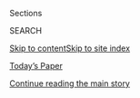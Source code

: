 <div id="app">

<div>

<div class="NYTAppHideMasthead css-1r6wvpq e1suatyy0">

<div class="section css-ui9rw0 e1suatyy2">

<div class="css-eph4ug er09x8g0">

<div class="css-6n7j50">

</div>

<span class="css-1dv1kvn">Sections</span>

<div class="css-10488qs">

<span class="css-1dv1kvn">SEARCH</span>

</div>

[Skip to content](#site-content)[Skip to site
index](#site-index)

</div>

<div class="css-10698na e1huz5gh0">

</div>

</div>

<div id="masthead-bar-one" class="section hasLinks css-15hmgas e1csuq9d3">

<div class="css-uqyvli e1csuq9d0">

</div>

<div class="css-1uqjmks e1csuq9d1">

</div>

<div class="css-9e9ivx">

[](https://myaccount.nytimes.com/auth/login?response_type=cookie&client_id=vi)

</div>

<div class="css-1bvtpon e1csuq9d2">

[Today’s Paper](https://www.nytimes.com/section/todayspaper)

</div>

</div>

</div>

</div>

<div data-aria-hidden="false">

<div id="site-content" data-role="main">

<div id="top-wrapper" class="css-15p45cc eaca97t0" type="top">

<div id="top-slug" class="css-19x0jxb eaca97t1" hidden="">

Advertisement

</div>

[Continue reading the main
story](#after-top)

<div class="ad top-wrapper" style="text-align:center;height:100%;display:block;min-height:90px">

<div id="top" class="place-ad" data-position="top" data-size-key="top">

</div>

</div>

<div id="after-top">

</div>

</div>

<div id="byline" class="section css-15h4p1b e9abtgs0">

<div class="css-1j21atc e1svk9qx1">

<div class="css-nfcc9b e1svk9qx3">

<div class="css-cnx41t">

![Portrait of Alexander
Burns](https://static01.nyt.com/images/2018/09/25/multimedia/author-alexander-burns/author-alexander-burns-thumbLarge-v2.png)

</div>

<div class="css-vl9dhg e1svk9qx5">

<div class="css-1nrhkj6 e1svk9qx6">

# Alexander Burns

</div>

## <span></span>

Alexander Burns is a national political correspondent for The New York
Times, covering elections and political power across the country. Mr.
Burns was one of the lead reporters covering Donald Trump’s presidential
campaign in 2016, after coming to The Times in 2015 as a political
correspondent for the Metro desk. Before joining The Times, Mr. Burns
was a reporter and editor at Politico, where he covered the 2012
presidential election. Mr. Burns is a graduate of Harvard College, where
he edited the Harvard Political Review.

</div>

</div>

</div>

<div>

<div id="mid1-wrapper" class="css-1mn4oms eaca97t0" type="rank">

<div id="mid1-slug" class="css-1tag3rd eaca97t1">

Advertisement

</div>

[Continue reading the main
story](#after-mid1)

<div id="mid1" class="ad mid1-wrapper" style="text-align:center;height:100%;display:block">

</div>

<div id="after-mid1">

</div>

</div>

</div>

<div class="css-185go5a e1o5byef0">

<div class="css-15cbhtu">

  - [Latest](#stream-panel)
  - <span class="css-6n7j50">Search</span>
    <div class="control">
    <div class="label-container css-1dv1kvn">
    Search
    </div>
    <div class="css-wm4t3d">
    **<span id="clear-search-input" class="css-1dv1kvn">Clear this text
    input</span>
    </div>
    </div>
    <span class="css-1iovbfw"></span>

<div id="stream-panel" class="section css-8msx5b e1jz0cab1">

<div class="css-13mho3u">

1.  
    
    <div class="css-1cp3ece">
    
    <div class="css-1l4spti">
    
    [](/2020/07/31/us/politics/joseph-biden-vice-president.html)
    
    <div class="css-79elbk">
    
    ![](https://static01.nyt.com/images/2020/07/31/us/politics/31biden-vp1/31biden-vp1-thumbWide.jpg?quality=75&auto=webp&disable=upscale)
    
    </div>
    
    ## Lobbying Intensifies Among V.P. Candidates as Biden’s Search Nears an End
    
    Two women, Representative Karen Bass and Susan Rice, the former
    national security adviser, are among the most formidable contenders
    on Joe Biden’s list.
    
    <div class="css-1nqbnmb ea5icrr0">
    
    By <span class="css-1n7hynb">Jonathan Martin, Alexander Burns
    <span>and</span> Katie
    Glueck</span>
    
    </div>
    
    </div>
    
    <div class="css-1lc2l26 e1xfvim33">
    
    </div>
    
    </div>

2.  
    
    <div class="css-1cp3ece">
    
    <div class="css-1l4spti">
    
    [](/es/2020/07/30/espanol/estados-unidos/trump-retrasar-elecciones.html)
    
    <div class="css-79elbk">
    
    ![](https://static01.nyt.com/images/2020/07/30/us/politics/30Trump-elecciones-ES-1/30election-explainer-thumbWide.jpg?quality=75&auto=webp&disable=upscale)
    
    </div>
    
    ### <span class="css-m70j1g">Elecciones 2020</span>
    
    ## Por qué Trump no puede postergar las elecciones de 2020
    
    Respondemos algunas preguntas clave sobre la realización de
    elecciones durante una crisis. Y no, el presidente de Estados Unidos
    no puede cancelar una elección por su cuenta.
    
    <div class="css-1nqbnmb ea5icrr0">
    
    By <span class="css-1n7hynb">Alexander Burns</span>
    
    </div>
    
    <div class="css-185051n">
    
    [Read in
    English](https://www.nytimes.com/2020/07/30/us/politics/trump-postpone-election.html "Read in English")
    
    </div>
    
    </div>
    
    <div class="css-1lc2l26 e1xfvim33">
    
    </div>
    
    </div>

3.  
    
    <div class="css-1cp3ece">
    
    <div class="css-1l4spti">
    
    [](/2020/07/30/us/politics/trump-delay-election.html)
    
    <div class="css-79elbk">
    
    ![](https://static01.nyt.com/images/2020/07/30/us/politics/30TRUMP-ANALYSIS/30TRUMP-ANALYSIS-thumbWide-v2.jpg?quality=75&auto=webp&disable=upscale)
    
    </div>
    
    ### <span class="css-m70j1g">news analysis</span>
    
    ## Trump Attacks an Election He Is at Risk of Losing
    
    Mr. Trump has become a heckler in his own government, failing to
    marshal leaders in Washington to form a robust response to the
    health and economic crises. Instead, he is raising doubts about
    holding the election on time.
    
    <div class="css-1nqbnmb ea5icrr0">
    
    By <span class="css-1n7hynb">Alexander
    Burns</span>
    
    </div>
    
    </div>
    
    <div class="css-1lc2l26 e1xfvim33">
    
    </div>
    
    </div>

4.  
    
    <div class="css-1cp3ece">
    
    <div class="css-1l4spti">
    
    [](/2020/07/30/us/politics/trump-postpone-election.html)
    
    <div class="css-79elbk">
    
    ![](https://static01.nyt.com/images/2020/07/30/us/politics/30election-explainer/30election-explainer-thumbWide.jpg?quality=75&auto=webp&disable=upscale)
    
    </div>
    
    ## Why Trump Has No Power to Delay the 2020 Election
    
    We answer some key questions about holding elections in a crisis.
    And no, the president cannot cancel an election on his own.
    
    <div class="css-1nqbnmb ea5icrr0">
    
    By <span class="css-1n7hynb">Alexander Burns</span>
    
    </div>
    
    <div class="css-185051n">
    
    [Leer en
    español](https://www.nytimes.com/es/2020/07/30/espanol/estados-unidos/trump-retrasar-elecciones.html "Read in Spanish")
    
    </div>
    
    </div>
    
    <div class="css-1lc2l26 e1xfvim33">
    
    </div>
    
    </div>

5.  
    
    <div class="css-1cp3ece">
    
    <div class="css-1l4spti">
    
    [](/es/2020/07/29/espanol/estados-unidos/biden-vicepresidente.html)
    
    <div class="css-79elbk">
    
    ![](https://static01.nyt.com/images/2020/06/23/us/politics/29vpguide-ES-promo/merlin_173110821_c31a20b2-7096-4e01-9e02-a71f5bf4088c-thumbWide.jpg?quality=75&auto=webp&disable=upscale)
    
    </div>
    
    ### <span class="css-m70j1g">Elecciones 2020</span>
    
    ## Joe Biden busca vicepresidenta y ellas son las 12 candidatas
    
    Esta es la lista de mujeres que han sido consideradas como
    compañeras de fórmula por la campaña del virtual candidato
    demócrata, Joe Biden. Este análisis reúne las ventajas y
    desventajas de cada una.
    
    <div class="css-1nqbnmb ea5icrr0">
    
    By <span class="css-1n7hynb">Alexander Burns</span>
    
    </div>
    
    <div class="css-185051n">
    
    [Read in
    English](https://www.nytimes.com/article/biden-vice-president-2020.html "Read in English")
    
    </div>
    
    </div>
    
    <div class="css-1lc2l26 e1xfvim33">
    
    </div>
    
    </div>

6.  
    
    <div class="css-1cp3ece">
    
    <div class="css-1l4spti">
    
    [](/2020/07/27/us/politics/susan-rice-biden-vice-president.html)
    
    <div class="css-79elbk">
    
    ![](https://static01.nyt.com/images/2020/07/24/us/politics/00susanrice-01/00susanrice-01-thumbWide.jpg?quality=75&auto=webp&disable=upscale)
    
    </div>
    
    ## Susan Rice Wants to Run for Office. Will Her First Campaign Be for V.P.?
    
    The former national security adviser is on the short list to be Joe
    Biden’s running mate. She has never been elected to public office,
    but in 2018 she took a close look at running for the Senate — and at
    her own political strengths and vulnerabilities.
    
    <div class="css-1nqbnmb ea5icrr0">
    
    By <span class="css-1n7hynb">Alexander
    Burns</span>
    
    </div>
    
    </div>
    
    <div class="css-1lc2l26 e1xfvim33">
    
    </div>
    
    </div>

7.  
    
    <div class="css-1cp3ece">
    
    <div class="css-1l4spti">
    
    [](/2020/07/24/us/politics/trump-republican-convention-canceled-jacksonville.html)
    
    <div class="css-79elbk">
    
    ![](https://static01.nyt.com/images/2020/07/24/us/politics/24GOP-CONVENTION/merlin_174883425_e059ad0d-c7f0-4a89-99e9-2d1e5e7a3ca5-thumbWide.jpg?quality=75&auto=webp&disable=upscale)
    
    </div>
    
    ## Inside Trump’s About-Face on the Republican Convention in Jacksonville
    
    Faced with a surging pandemic, resistance from local officials in
    Florida and deadlines for items like hotel payments, Mr. Trump chose
    to cancel the convention in an effort to cast himself as putting
    safety first.
    
    <div class="css-1nqbnmb ea5icrr0">
    
    By <span class="css-1n7hynb">Annie Karni, Alexander Burns
    <span>and</span> Patricia
    Mazzei</span>
    
    </div>
    
    </div>
    
    <div class="css-1lc2l26 e1xfvim33">
    
    </div>
    
    </div>

8.  
    
    <div class="css-1cp3ece">
    
    <div class="css-1l4spti">
    
    [](/interactive/2020/07/23/us/elections/vice-president-biden-kamala-harris-elizabeth-warren.html)
    
    <div class="css-79elbk">
    
    ![](https://static01.nyt.com/images/2020/07/23/reader-center/burst-vp-poster/burst-vp-poster-thumbWide.jpg?quality=75&auto=webp&disable=upscale)
    
    </div>
    
    ## These Women Are in the Running to Be Biden’s Vice President Pick
    
    Who has the edge? This group is the most diverse in history,
    including numerous women of color and people who have served at
    every level of government.
    
    <div class="css-1nqbnmb ea5icrr0">
    
    By <span class="css-1n7hynb">Alexander
    Burns</span>
    
    </div>
    
    </div>
    
    <div class="css-1lc2l26 e1xfvim33">
    
    </div>
    
    </div>

9.  
    
    <div class="css-1cp3ece">
    
    <div class="css-1l4spti">
    
    [](/es/2020/07/21/espanol/estados-unidos/donald-trump-coronavirus-republicanos.html)
    
    <div class="css-79elbk">
    
    ![](https://static01.nyt.com/images/2020/07/21/us/politics/21trump-virus-ES-00/00trump-virus1-thumbWide.jpg?quality=75&auto=webp&disable=upscale)
    
    </div>
    
    ### <span class="css-m70j1g">Elecciones 2020</span>
    
    ## Trump desestima la crisis del coronavirus y los republicanos empiezan a romper filas
    
    El presidente estadounidense presiona a los estados para que
    retornen rápido a la vida cotidiana y cada vez hay más líderes de su
    partido que temen la devastación de la enfermedad y que los votantes
    enojados busquen otro camino.
    
    <div class="css-1nqbnmb ea5icrr0">
    
    By <span class="css-1n7hynb">Alexander Burns, Jonathan Martin
    <span>and</span> Maggie Haberman</span>
    
    </div>
    
    <div class="css-185051n">
    
    [Read in
    English](https://www.nytimes.com/2020/07/19/us/politics/republicans-contradict-trump-coronavirus.html "Read in English")
    
    </div>
    
    </div>
    
    <div class="css-1lc2l26 e1xfvim33">
    
    </div>
    
    </div>

10. 
    
    <div class="css-1cp3ece">
    
    <div class="css-1l4spti">
    
    [](/2020/07/19/us/politics/republicans-contradict-trump-coronavirus.html)
    
    <div class="css-79elbk">
    
    ![](https://static01.nyt.com/images/2020/07/21/us/politics/00trump-virus1/00trump-virus1-thumbWide.jpg?quality=75&auto=webp&disable=upscale)
    
    </div>
    
    ## As Trump Ignores Virus Crisis, Republicans Start to Break Ranks
    
    President Trump continues to press for a quick return to life as
    usual, but Republicans who fear a rampaging disease and angry voters
    are increasingly going their own way.
    
    <div class="css-1nqbnmb ea5icrr0">
    
    By <span class="css-1n7hynb">Alexander Burns, Jonathan Martin
    <span>and</span> Maggie Haberman</span>
    
    </div>
    
    <div class="css-185051n">
    
    [Leer en
    español](https://www.nytimes.com/es/2020/07/21/espanol/estados-unidos/donald-trump-coronavirus-republicanos.html "Read in Spanish")
    
    </div>
    
    </div>
    
    <div class="css-1lc2l26 e1xfvim33">
    
    </div>
    
    </div>

<div class="css-13mho3u">

<div class="css-1t62hi8">

<div class="css-1stvaey">

Show
More

<div>

<div style="border:0;clip:rect(0 0 0 0);height:1px;margin:-1px;overflow:hidden;white-space:nowrap;padding:0;width:1px;position:absolute" data-role="log" data-aria-live="assertive">

</div>

<div style="border:0;clip:rect(0 0 0 0);height:1px;margin:-1px;overflow:hidden;white-space:nowrap;padding:0;width:1px;position:absolute" data-role="log" data-aria-live="assertive">

</div>

<div style="border:0;clip:rect(0 0 0 0);height:1px;margin:-1px;overflow:hidden;white-space:nowrap;padding:0;width:1px;position:absolute" data-role="log" data-aria-live="polite">

</div>

<div style="border:0;clip:rect(0 0 0 0);height:1px;margin:-1px;overflow:hidden;white-space:nowrap;padding:0;width:1px;position:absolute" data-role="log" data-aria-live="polite">

</div>

</div>

</div>

</div>

</div>

</div>

<div class="css-g6hk37 supplemental">

<div id="mid2-wrapper" class="css-10wkyv7 eaca97t0" type="lede">

<div id="mid2-slug" class="css-1tag3rd eaca97t1">

Advertisement

</div>

[Continue reading the main
story](#after-mid2)

<div id="mid2" class="ad mid2-wrapper" style="text-align:center;height:100%;display:block;min-height:250px">

</div>

<div id="after-mid2">

</div>

</div>

## Follow Elsewhere

<div class="module-body">

  - [**<span data-aria-hidden="true">alexburnsNYT</span><span class="css-1dv1kvn">twitter
    page for alexburnsNYT</span>](https://twitter.com/alexburnsNYT)

</div>

</div>

</div>

</div>

</div>

</div>

</div>

## Site Index

<div>

</div>

## Site Information Navigation

  - [© <span>2020</span> <span>The New York Times
    Company</span>](https://help.nytimes.com/hc/en-us/articles/115014792127-Copyright-notice)

<!-- end list -->

  - [NYTCo](https://www.nytco.com/)
  - [Contact
    Us](https://help.nytimes.com/hc/en-us/articles/115015385887-Contact-Us)
  - [Work with us](https://www.nytco.com/careers/)
  - [Advertise](https://nytmediakit.com/)
  - [T Brand Studio](http://www.tbrandstudio.com/)
  - [Your Ad
    Choices](https://www.nytimes.com/privacy/cookie-policy#how-do-i-manage-trackers)
  - [Privacy](https://www.nytimes.com/privacy)
  - [Terms of
    Service](https://help.nytimes.com/hc/en-us/articles/115014893428-Terms-of-service)
  - [Terms of
    Sale](https://help.nytimes.com/hc/en-us/articles/115014893968-Terms-of-sale)
  - [Site
    Map](https://spiderbites.nytimes.com)
  - [Help](https://help.nytimes.com/hc/en-us)
  - [Subscriptions](https://www.nytimes.com/subscription?campaignId=37WXW)

</div>

</div>
